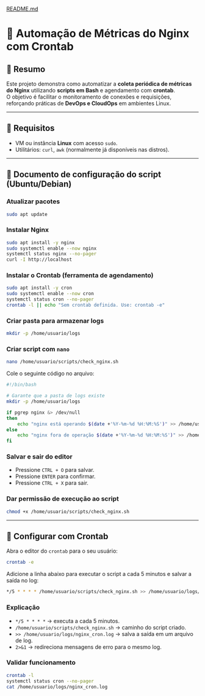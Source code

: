 
[README.md](https://github.com/user-attachments/files/22312186/README.md)
# 📌 Automação de Métricas do Nginx com Crontab

## 🔹 Resumo
Este projeto demonstra como automatizar a **coleta periódica de métricas do Nginx** utilizando **scripts em Bash** e agendamento com **crontab**.  
O objetivo é facilitar o monitoramento de conexões e requisições, reforçando práticas de **DevOps e CloudOps** em ambientes Linux.

---

## 🔹 Requisitos
- VM ou instância **Linux** com acesso `sudo`.
- Utilitários: `curl`, `awk` (normalmente já disponíveis nas distros).

---

## 🔹 Documento de configuração do script (Ubuntu/Debian)

### Atualizar pacotes
```bash
sudo apt update
```

### Instalar Nginx
```bash
sudo apt install -y nginx
sudo systemctl enable --now nginx
systemctl status nginx --no-pager
curl -I http://localhost
```

### Instalar o Crontab (ferramenta de agendamento)
```bash
sudo apt install -y cron
sudo systemctl enable --now cron
systemctl status cron --no-pager
crontab -l || echo "Sem crontab definida. Use: crontab -e"
```

### Criar pasta para armazenar logs
```bash
mkdir -p /home/usuario/logs
```

### Criar script com `nano`
```bash
nano /home/usuario/scripts/check_nginx.sh
```

Cole o seguinte código no arquivo:
```bash
#!/bin/bash

# Garante que a pasta de logs existe
mkdir -p /home/usuario/logs

if pgrep nginx &> /dev/null
then
    echo "nginx está operando $(date +'%Y-%m-%d %H:%M:%S')" >> /home/usuario/logs/nginx_status.log
else
    echo "nginx fora de operação $(date +'%Y-%m-%d %H:%M:%S')" >> /home/usuario/logs/nginx_status.log
fi
```

### Salvar e sair do editor
- Pressione `CTRL + O` para salvar.  
- Pressione `ENTER` para confirmar.  
- Pressione `CTRL + X` para sair.  

### Dar permissão de execução ao script
```bash
chmod +x /home/usuario/scripts/check_nginx.sh
```

---

## 🔹 Configurar com Crontab

Abra o editor do `crontab` para o seu usuário:
```bash
crontab -e
```

Adicione a linha abaixo para executar o script a cada 5 minutos e salvar a saída no log:
```bash
*/5 * * * * /home/usuario/scripts/check_nginx.sh >> /home/usuario/logs/nginx_cron.log 2>&1
```

### Explicação
- `*/5 * * * *` → executa a cada 5 minutos.  
- `/home/usuario/scripts/check_nginx.sh` → caminho do script criado.  
- `>> /home/usuario/logs/nginx_cron.log` → salva a saída em um arquivo de log.  
- `2>&1` → redireciona mensagens de erro para o mesmo log.

### Validar funcionamento
```bash
crontab -l
systemctl status cron --no-pager
cat /home/usuario/logs/nginx_cron.log
```
